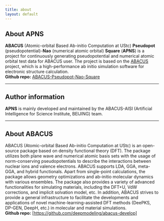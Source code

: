```yaml
---
title: about
layout: default
---
```


## About APNS
**ABACUS** (Atomic-orbital Based Ab-initio Computation at UStc) **Pseudopot** (pseudopotential)-**Nao** (numerical atomic orbital) **Square** (**APNS**) is a project for continuously generating pseudopotential and numerical atomic orbital test data for ABACUS user. The project is based on the [ABACUS](https://github.com/deepmodeling/abacus-develop) project, which is a high-performance ab initio simulation software for electronic structure calculation.  
**Github repo:** [ABACUS-Pseudopot-Nao-Square](https://github.com/kirk0830/ABACUS-Pseudopot-Nao-Square)  

----

## Author information  
**APNS** is mainly developed and maintained by the ABACUS-AISI (Artificial Intelligence for Science Institute, BEIJING) team.

----

## About ABACUS
ABACUS (Atomic-orbital Based Ab-initio Computation at UStc) is an open-source package based on density functional theory (DFT). The package utilizes both plane wave and numerical atomic basis sets with the usage of norm-conserving pseudopotentials to describe the interactions between nuclear ions and valence electrons. ABACUS supports LDA, GGA, meta-GGA, and hybrid functionals. Apart from single-point calculations, the package allows geometry optimizations and ab-initio molecular dynamics with various ensembles. The package also provides a variety of advanced functionalities for simulating materials, including the DFT+U, VdW corrections, and implicit solvation model, etc. In addition, ABACUS strives to provide a general infrastructure to facilitate the developments and applications of novel machine-learning-assisted DFT methods (DeePKS, DP-GEN, DeepH, etc.) in molecular and material simulations.  
**Github repo:** [https://github.com/deepmodeling/abacus-develop](https://github.com/deepmodeling/abacus-develop)  
**Gitee repo:** [https://gitee.com/deepmodeling/abacus-develop](https://gitee.com/deepmodeling/abacus-develop)  
**official website:** [https://abacus.ustc.edu.cn/](https://abacus.ustc.edu.cn/)  
**online documentation:** [https://abacus.deepmodeling.com/en/latest/index.html](https://abacus.deepmodeling.com/en/latest/index.html)   
**developer handson:** [*Introduction to ABACUS: Path to PW calculation*](https://mcresearch.github.io/abacus-user-guide/develop-path1.html)   